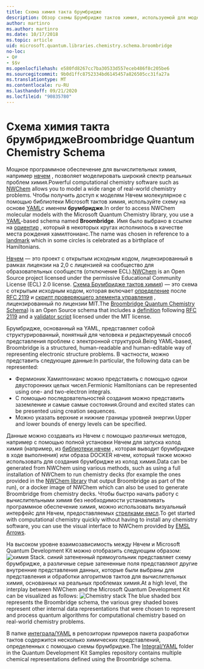 ```yaml
---
title: Схема химия такта брумбридже
description: Обзор схемы Брумбридже тактов химия, используемой для моделирования реальных проблем химия с Microsoft Quantum Development Kit.
author: martinro
ms.author: martinro
ms.date: 10/17/2018
ms.topic: article
uid: microsoft.quantum.libraries.chemistry.schema.broombridge
no-loc:
- Q#
- $$v
ms.openlocfilehash: e580fd8267cc7ba30533d557eceb486f8c205be6
ms.sourcegitcommit: 9b0d1ffc8752334bd6145457a826505cc31fa27a
ms.translationtype: MT
ms.contentlocale: ru-RU
ms.lasthandoff: 09/21/2020
ms.locfileid: "90835780"
---
```

# <a name="broombridge-quantum-chemistry-schema"></a><span data-ttu-id="b10db-103">Схема химия такта брумбридже</span><span class="sxs-lookup"><span data-stu-id="b10db-103">Broombridge Quantum Chemistry Schema</span></span> # 

<span data-ttu-id="b10db-104">Мощное программное обеспечение для вычислительных химия, например [нвчем](http://www.nwchem-sw.org/) , позволяет моделировать широкий спектр реальных проблем химия.</span><span class="sxs-lookup"><span data-stu-id="b10db-104">Powerful computational chemistry software such as [NWChem](http://www.nwchem-sw.org/) allows you to model a wide range of real-world chemistry problems.</span></span> <span data-ttu-id="b10db-105">Чтобы получить доступ к моделям Нвчем молекулярное с помощью библиотеки Microsoft тактов химия, используйте схему на основе [YAML](https://en.wikipedia.org/wiki/YAML)с именем **брумбридже**.</span><span class="sxs-lookup"><span data-stu-id="b10db-105">In order to access NWChem molecular models with the Microsoft Quantum Chemistry library, you use a [YAML](https://en.wikipedia.org/wiki/YAML)-based schema named **Broombridge**.</span></span> <span data-ttu-id="b10db-106">Имя было выбрано в ссылке на [ориентир](https://en.wikipedia.org/wiki/Broom_Bridge) , который в некоторых кругах исполнилось в качестве места рождения хамилтонианс.</span><span class="sxs-lookup"><span data-stu-id="b10db-106">The name was chosen in reference to a [landmark](https://en.wikipedia.org/wiki/Broom_Bridge) which in some circles is celebrated as a birthplace of Hamiltonians.</span></span> 

<span data-ttu-id="b10db-107">[Нвчем](https://github.com/nwchemgit/nwchem) — это проект с открытым исходным кодом, лицензированный в рамках лицензии на 2,0 с лицензией на сообщество для образовательных сообществ (отключение ECL).</span><span class="sxs-lookup"><span data-stu-id="b10db-107">[NWChem](https://github.com/nwchemgit/nwchem) is an Open Source project licensed under the permissive Educational Community License (ECL) 2.0 license.</span></span> <span data-ttu-id="b10db-108">[Схема Брумбридже тактов химия](https://docs.microsoft.com/quantum/libraries/chemistry/schema/spec_v_0_2)) — это схема с открытым исходным кодом, которая включает [определение](https://raw.githubusercontent.com/Microsoft/Quantum/master/Chemistry/Schema/broombridge-0.1.schema.json) после [RFC 2119](https://tools.ietf.org/html/rfc2119) и [скрипт проверяющего элемента управления](https://raw.githubusercontent.com/Microsoft/Quantum/master/Chemistry/Schema/validator.py) , лицензированный по лицензии MIT.</span><span class="sxs-lookup"><span data-stu-id="b10db-108">The [Broombridge Quantum Chemistry Schema](https://docs.microsoft.com/quantum/libraries/chemistry/schema/spec_v_0_2)) is an Open Source schema that includes a [definition](https://raw.githubusercontent.com/Microsoft/Quantum/master/Chemistry/Schema/broombridge-0.1.schema.json) following [RFC 2119](https://tools.ietf.org/html/rfc2119) and a [validator script](https://raw.githubusercontent.com/Microsoft/Quantum/master/Chemistry/Schema/validator.py) licensed under the MIT license.</span></span> 

<span data-ttu-id="b10db-109">Брумбридже, основанный на YAML, представляет собой структурированный, понятный для человека и редактируемый способ представления проблем с электронной структурой.</span><span class="sxs-lookup"><span data-stu-id="b10db-109">Being YAML-based, Broombridge is a structured, human-readable and human-editable way of representing electronic structure problems.</span></span> <span data-ttu-id="b10db-110">В частности, можно представить следующие данные:</span><span class="sxs-lookup"><span data-stu-id="b10db-110">In particular, the following data can be represented:</span></span>
- <span data-ttu-id="b10db-111">Фермионик Хамилтонианс можно представить с помощью однои двусторонних целых чисел.</span><span class="sxs-lookup"><span data-stu-id="b10db-111">Fermionic Hamiltonians can be represented using one- and two-electron integrals.</span></span>
- <span data-ttu-id="b10db-112">С помощью последовательностей создания можно представить заземление и самые самые состояния.</span><span class="sxs-lookup"><span data-stu-id="b10db-112">Ground and excited states can be presented using creation sequences.</span></span>
- <span data-ttu-id="b10db-113">Можно указать верхние и нижние границы уровней энергии.</span><span class="sxs-lookup"><span data-stu-id="b10db-113">Upper and lower bounds of energy levels can be specified.</span></span>

<span data-ttu-id="b10db-114">Данные можно создавать из Нвчем с помощью различных методов, например с помощью полной установки Нвчем для запуска колод химия (например, из [библиотеки нвчем](https://github.com/nwchemgit/nwchem/tree/master/QA/chem_library_tests) , которая выводит брумбридже в ходе выполнения) или образа DOCKER нвчем, который также можно использовать для создания брумбридже из колод химия.</span><span class="sxs-lookup"><span data-stu-id="b10db-114">Data can be generated from NWChem using various methods, such as using a full installation of NWChem to run chemistry decks (for example the ones provided in the [NWChem library](https://github.com/nwchemgit/nwchem/tree/master/QA/chem_library_tests) that output Broombridge as part of the run), or a docker image of NWChem which can also be used to generate Broombridge from chemistry decks.</span></span> <span data-ttu-id="b10db-115">Чтобы быстро начать работу с вычислительными химия без необходимости устанавливать программное обеспечение химия, можно использовать визуальный интерфейс для Нвчем, предоставляемых [стрелками емсл](https://arrows.emsl.pnnl.gov/api/qsharp_chem).</span><span class="sxs-lookup"><span data-stu-id="b10db-115">To get started with computational chemistry quickly without having to install any chemistry software, you can use the visual interface to NWChem provided by [EMSL Arrows](https://arrows.emsl.pnnl.gov/api/qsharp_chem).</span></span>

<span data-ttu-id="b10db-116">На высоком уровне взаимозависимость между Нвчем и Microsoft Quantum Development Kit можно отобразить следующим образом: ![ химия Stack. ](~/media/broombridge.png) синий затененный прямоугольник представляет схему брумбридже, а различные серые затененные поля представляют другие внутренние представления данных, которые были выбраны для представления и обработки алгоритмов тактов для вычислительных химия, основанных на реальных проблемах химия.</span><span class="sxs-lookup"><span data-stu-id="b10db-116">At a high level, the interplay between NWChem and the Microsoft Quantum Development Kit can be visualized as follows: ![Chemistry stack](~/media/broombridge.png) The blue shaded box represents the Broombridge schema, the various grey shaded boxes represent other internal data representations that were chosen to represent and process quantum algorithms for computational chemistry based on real-world chemistry problems.</span></span>

<span data-ttu-id="b10db-117">В папке [интеграла/YAML](https://github.com/microsoft/Quantum/tree/master/samples/chemistry/IntegralData/YAML) в репозитории примеров пакета разработки тактов содержится несколько химических представлений, определенных с помощью схемы брумбридже.</span><span class="sxs-lookup"><span data-stu-id="b10db-117">The [Integral/YAML](https://github.com/microsoft/Quantum/tree/master/samples/chemistry/IntegralData/YAML) folder in the Quantum Development Kit Samples repository contains multiple chemical representations defined using the Broombridge schema.</span></span>
